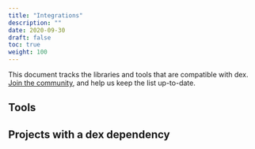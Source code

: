 ```yaml
---
title: "Integrations"
description: ""
date: 2020-09-30
draft: false
toc: true
weight: 100
---
```


This document tracks the libraries and tools that are compatible with dex. [Join the community](https://github.com/dexidp/dex/), and help us keep the list up-to-date.

## Tools

## Projects with a dex dependency
